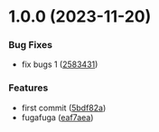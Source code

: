 # 1.0.0 (2023-11-20)


### Bug Fixes

* fix bugs 1 ([2583431](https://github.com/mob-sakai/playground/commit/2583431d42da57f1aeb76265042c1b9acb221e67))


### Features

* first commit ([5bdf82a](https://github.com/mob-sakai/playground/commit/5bdf82a662bfe137b393d68a97931debf00e06cf))
* fugafuga ([eaf7aea](https://github.com/mob-sakai/playground/commit/eaf7aeab54dd3ba246c5401aee391abe247e9562))
